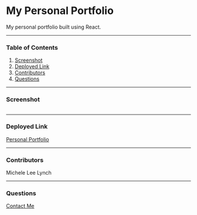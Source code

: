 # My Personal Portfolio
My personal portfolio built using React.   

***
### Table of Contents  
1. [Screenshot](https://github.com/MLLynch2K/personal-react-portfolio#screenshot)
1. [Deployed Link](https://github.com/MLLynch2K/personal-react-portfolio#deployed-link)
2. [Contributors](https://github.com/MLLynch2K/personal-react-portfolio#contributors)
3. [Questions](https://github.com/MLLynch2K/personal-react-portfolio#questions)   

***
### Screenshot   
![]()   

***
### Deployed Link     
[Personal Portfolio](https://mllynch2k.github.io/personal-react-portfolio/)   

***
### Contributors  
Michele Lee Lynch

***
### Questions  
[Contact Me](https://github.com/MLLynch2K)   